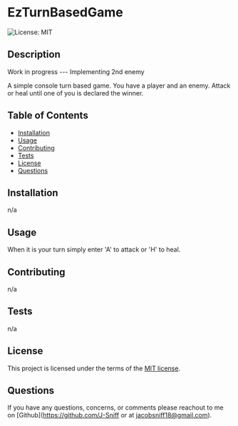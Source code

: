 # EzTurnBasedGame

  ![License: MIT](https://img.shields.io/badge/License-MIT-yellow.svg)

## Description

 Work in progress --- Implementing 2nd enemy
  
  A simple console turn based game. You have a player and an enemy. Attack or heal until one of you is declared the winner.

## Table of Contents

- [Installation](#installation)
- [Usage](#usage)
- [Contributing](#contributing)
- [Tests](#tests)
- [License](#license)
- [Questions](#questions)

## Installation

  n/a

## Usage

  When it is your turn simply enter 'A' to attack or 'H' to heal.

## Contributing

  n/a

## Tests

  n/a
  
## License

This project is licensed under the terms of the [MIT license](https://opensource.org/licenses/MIT).
    

## Questions

  If you have any questions, concerns, or comments please reachout to me on [Github](https://github.com/J-Sniff or at jacobsniff18@gmail.com).
